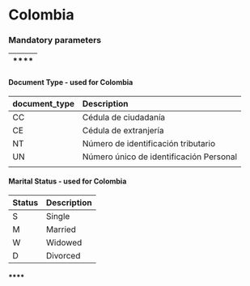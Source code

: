 # Colombia

### Mandatory parameters

| \*\*\*\* |
| :--- |




#### Document Type - used for Colombia

| document\_type | Description |
| :--- | :--- |
| CC | Cédula de ciudadanía |
| CE | Cédula de extranjería |
| NT | Número de identificación tributario |
| UN | Número único de identificación Personal |
|  |  |

#### Marital Status - used for Colombia

| Status | Description |
| :--- | :--- |
| S | Single |
| M | Married |
| W | Widowed |
| D | Divorced |

#### \*\*\*\*

